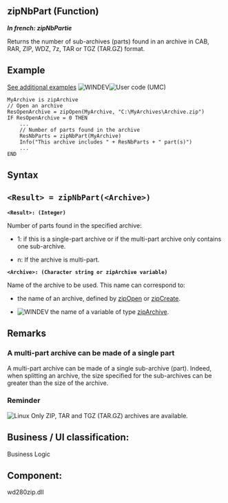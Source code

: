 


## zipNbPart (Function)

***In french: zipNbPartie***



<a name="XUse"></a>
<a name="Use"></a>
<a name="description"></a>
Returns the number of sub-archives (parts) found in an archive in CAB, RAR, ZIP, WDZ, 7z, TAR or TGZ (TAR.GZ) format.






<a name="Example1"></a>
<a name="sample_code"></a>

## Example
<a class="notetitle" target="_blank" href="$DOC$=1000003082029&name=zipnbpart_function&product=WD">See additional examples</a>
![WINDEV](https://doc.pcsoft.fr/ext/images/us/WD.png)![User code (UMC)](https://doc.pcsoft.fr/ext/images/us/MCU.png) 
```wl
MyArchive is zipArchive
// Open an archive
ResOpenArchive = zipOpen(MyArchive, "C:\MyArchives\Archive.zip")
IF ResOpenArchive = 0 THEN
	...
	// Number of parts found in the archive 
	ResNbParts = zipNbPart(MyArchive)
	Info("This archive includes " + ResNbParts + " part(s)")
	...
END
```

<a name="XSYNTAX"></a>
<a name="SYNTAX1"></a>

## Syntax

`<Result> = zipNbPart(<Archive>)`
---

**`<Result>: (Integer)`**

Number of parts found in the specified archive:

- 1: if this is a single-part archive or if the multi-part archive only contains one sub-archive.

- n: If the archive is multi-part.




**`<Archive>: (Character string or zipArchive variable)`**

Name of the archive to be used.
This name can correspond to:

- the name of an archive, defined by [zipOpen](../WDLang3/3082044.md) or [zipCreate](../WDLang3/3082003.md).

- ![WINDEV](https://doc.pcsoft.fr/ext/images/us/WD.png) the name of a variable of type [zipArchive](../WDLang3/1000018679.md).






<a name="NOTE0"></a>
<a name="NOTE0_1"></a>

## Remarks


### A multi-part archive can be made of a single part
<a name="multipart_archive_can_made_single_part_ELTPARAGRAPHE000100"></a>

A multi-part archive can be made of a single sub-archive (part). Indeed, when splitting an archive, the size specified for the sub-archives can be greater than the size of the archive.


### Reminder
<a name="reminder_ELTPARAGRAPHE000105"></a>

![Linux](https://doc.pcsoft.fr/ext/images/us/LX.png) Only ZIP, TAR and TGZ (TAR.GZ) archives are available.

<a name="XComponent"></a>

## Business / UI classification:
Business Logic
## Component:
wd280zip.dll
